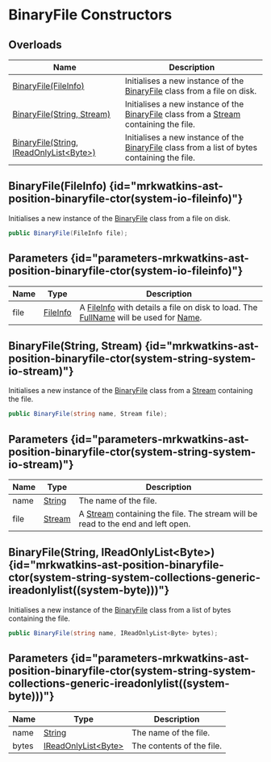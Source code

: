 # BinaryFile Constructors
## Overloads

| Name | Description |
| ---- | ----------- |
| [BinaryFile(FileInfo)](MrKWatkins.Ast.Position.BinaryFile.-ctor.md#mrkwatkins-ast-position-binaryfile-ctor(system-io-fileinfo)) | Initialises a new instance of the [BinaryFile](MrKWatkins.Ast.Position.BinaryFile.md) class from a file on disk. |
| [BinaryFile(String, Stream)](MrKWatkins.Ast.Position.BinaryFile.-ctor.md#mrkwatkins-ast-position-binaryfile-ctor(system-string-system-io-stream)) | Initialises a new instance of the [BinaryFile](MrKWatkins.Ast.Position.BinaryFile.md) class from a [Stream](https://learn.microsoft.com/en-gb/dotnet/api/System.IO.Stream) containing the file. |
| [BinaryFile(String, IReadOnlyList&lt;Byte&gt;)](MrKWatkins.Ast.Position.BinaryFile.-ctor.md#mrkwatkins-ast-position-binaryfile-ctor(system-string-system-collections-generic-ireadonlylist((system-byte)))) | Initialises a new instance of the [BinaryFile](MrKWatkins.Ast.Position.BinaryFile.md) class from a list of bytes containing the file. |

## BinaryFile(FileInfo) {id="mrkwatkins-ast-position-binaryfile-ctor(system-io-fileinfo)"}

Initialises a new instance of the [BinaryFile](MrKWatkins.Ast.Position.BinaryFile.md) class from a file on disk.

```c#
public BinaryFile(FileInfo file);
```

## Parameters {id="parameters-mrkwatkins-ast-position-binaryfile-ctor(system-io-fileinfo)"}

| Name | Type | Description |
| ---- | ---- | ----------- |
| file | [FileInfo](https://learn.microsoft.com/en-gb/dotnet/api/System.IO.FileInfo) | A [FileInfo](https://learn.microsoft.com/en-gb/dotnet/api/System.IO.FileInfo) with details a file on disk to load. The [FullName](https://learn.microsoft.com/en-gb/dotnet/api/System.IO.FileSystemInfo.FullName) will be used for [Name](MrKWatkins.Ast.Position.SourceFile.Name.md). |

## BinaryFile(String, Stream) {id="mrkwatkins-ast-position-binaryfile-ctor(system-string-system-io-stream)"}

Initialises a new instance of the [BinaryFile](MrKWatkins.Ast.Position.BinaryFile.md) class from a [Stream](https://learn.microsoft.com/en-gb/dotnet/api/System.IO.Stream) containing the file.

```c#
public BinaryFile(string name, Stream file);
```

## Parameters {id="parameters-mrkwatkins-ast-position-binaryfile-ctor(system-string-system-io-stream)"}

| Name | Type | Description |
| ---- | ---- | ----------- |
| name | [String](https://learn.microsoft.com/en-gb/dotnet/api/System.String) | The name of the file. |
| file | [Stream](https://learn.microsoft.com/en-gb/dotnet/api/System.IO.Stream) | A [Stream](https://learn.microsoft.com/en-gb/dotnet/api/System.IO.Stream) containing the file. The stream will be read to the end and left open. |

## BinaryFile(String, IReadOnlyList&lt;Byte&gt;) {id="mrkwatkins-ast-position-binaryfile-ctor(system-string-system-collections-generic-ireadonlylist((system-byte)))"}

Initialises a new instance of the [BinaryFile](MrKWatkins.Ast.Position.BinaryFile.md) class from a list of bytes containing the file.

```c#
public BinaryFile(string name, IReadOnlyList<Byte> bytes);
```

## Parameters {id="parameters-mrkwatkins-ast-position-binaryfile-ctor(system-string-system-collections-generic-ireadonlylist((system-byte)))"}

| Name | Type | Description |
| ---- | ---- | ----------- |
| name | [String](https://learn.microsoft.com/en-gb/dotnet/api/System.String) | The name of the file. |
| bytes | [IReadOnlyList&lt;Byte&gt;](https://learn.microsoft.com/en-gb/dotnet/api/System.Collections.Generic.IReadOnlyList-1) | The contents of the file. |

